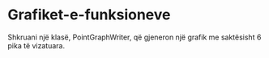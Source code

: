# Grafiket-e-funksioneve
Shkruani një klasë, PointGraphWriter, që gjeneron një grafik me saktësisht 6 pika të vizatuara.
